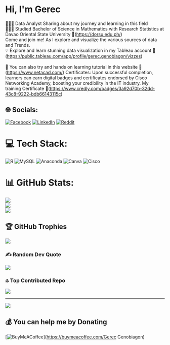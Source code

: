 # Hi, I'm Gerec 
👨🏻‍💻 Data Analyst Sharing about my journey and learning in this field<br>👨🏻‍🎓 Studied Bachelor of Science in Mathematics with Research Statistics at Davao Oriental State University 🔎(https://dorsu.edu.ph/)<br>Come and join me! As I explore and visualize the various sources of data and Trends.<br>💡 Explore and learn stunning data visualization in my Tableau account 🔎(https://public.tableau.com/app/profile/gerec.genobiagon/vizzes)<br><br>📣 You can also try and hands on learning tutorial in this website 📌(https://www.netacad.com/) Certificates: Upon successful completion, learners can earn digital badges and certificates endorsed by Cisco Networking Academy, boosting your credibility in the IT industry. My training Certificate 🔎(https://www.credly.com/badges/3a92d70b-32dd-43c8-9222-bdb66143115c)


## 🌐 Socials:
[![Facebook](https://img.shields.io/badge/Facebook-%231877F2.svg?logo=Facebook&logoColor=white)](https://www.facebook.com/profile.php?id=100005978148182&mibextid=ZbWKwL) [![LinkedIn](https://img.shields.io/badge/LinkedIn-%230077B5.svg?logo=linkedin&logoColor=white)](https://linkedin.com/in/https://www.linkedin.com/in/gerec-genobiagon-547810307/?lipi=urn%3Ali%3Apage%3Ad_flagship3_feed%3B7mRMjyeBQh%2BcELwQsHd9dg%3D%3D) [![Reddit](https://img.shields.io/badge/Reddit-%23FF4500.svg?logo=Reddit&logoColor=white)](https://www.reddit.com/user/gerec_genobiagon1914/) 


# 💻 Tech Stack:
![R](https://img.shields.io/badge/r-%23276DC3.svg?style=for-the-badge&logo=r&logoColor=white) ![MySQL](https://img.shields.io/badge/mysql-%2300000f.svg?style=for-the-badge&logo=mysql&logoColor=white) ![Anaconda](https://img.shields.io/badge/Anaconda-%2344A833.svg?style=for-the-badge&logo=anaconda&logoColor=white) ![Canva](https://img.shields.io/badge/Canva-%2300C4CC.svg?style=for-the-badge&logo=Canva&logoColor=white) ![Cisco](https://img.shields.io/badge/cisco-%23049fd9.svg?style=for-the-badge&logo=cisco&logoColor=black)
# 📊 GitHub Stats:
![](https://github-readme-stats.vercel.app/api?username=Gerec191411&theme=dark&hide_border=false&include_all_commits=false&count_private=false)<br/>
![](https://github-readme-streak-stats.herokuapp.com/?user=Gerec191411&theme=dark&hide_border=false)<br/>
![](https://github-readme-stats.vercel.app/api/top-langs/?username=Gerec191411&theme=dark&hide_border=false&include_all_commits=false&count_private=false&layout=compact)

## 🏆 GitHub Trophies
![](https://github-profile-trophy.vercel.app/?username=Gerec191411&theme=radical&no-frame=false&no-bg=true&margin-w=4)

### ✍️ Random Dev Quote
![](https://quotes-github-readme.vercel.app/api?type=vetical&theme=radical)

### 🔝 Top Contributed Repo
![](https://github-contributor-stats.vercel.app/api?username=Gerec191411&limit=5&theme=dark&combine_all_yearly_contributions=true)


---
[![](https://visitcount.itsvg.in/api?id=Gerec191411&icon=0&color=0)](https://visitcount.itsvg.in)

  ## 💰 You can help me by Donating
  [![BuyMeACoffee](https://img.shields.io/badge/Buy%20Me%20a%20Coffee-ffdd00?style=for-the-badge&logo=buy-me-a-coffee&logoColor=black)](https://buymeacoffee.com/Gerec Genobiagon) 

  
<!-- Proudly created with GPRM ( https://gprm.itsvg.in ) -->
